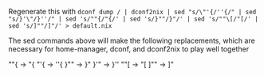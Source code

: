 Regenerate this with `dconf dump / | dconf2nix | sed "s/\"'{/''{/" | sed "s/}'\"/}''/" | sed 's/""{/"{/' | sed 's/}""/}"/' | sed 's/""\[/"[/' | sed 's/]""/]"/' > default.nix`

The sed commands above will make the following replacements, which are necessary for home-manager, dconf, and dconf2nix to play well together 

""{ -> "{
"'{ -> ''{
}"" -> }"
}'" -> }''
""[ -> "[
]"" -> ]"